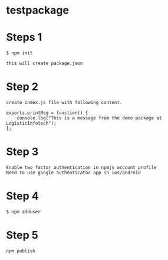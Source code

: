 # testpackage

# Steps 1
    $ npm init

    this will create package.json

# Step 2
    create index.js file with following content.

    exports.printMsg = function() {
        console.log("This is a message from the demo package at LogisticInfotech");
    };

# Step 3
    Enable two factor authentication in npmjs account profile
    Need to use google authenticator app in ios/android

# Step 4
    $ npm adduser

# Step 5
    npm publish
